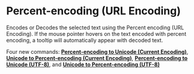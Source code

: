 # Percent-encoding (URL Encoding)

Encodes or Decodes the selected text using the Percent encoding (URL Encoding).
If the mouse pointer hovers on the text encoded with percent encoding,
a tooltip will automatically appear with decoded text.

Four new commands: [**Percent-encoding to Unicode (Current Encoding)**](../cmd/edit/decode_percent),
[**Unicode to Percent-encoding (Current Encoding)**](../cmd/edit/encode_percent),
[**Percent-encoding to Unicode (UTF-8)**](../cmd/edit/decode_percent_utf8), and
[**Unicode to Percent-encoding (UTF-8)**](../cmd/edit/encode_percent_utf8)
